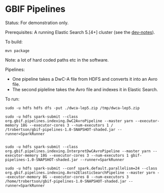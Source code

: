 # GBIF Pipelines

Status: For demonstration only.
 
Prerequisites: A running Elastic Search 5.[4+] cluster (see the [dev-notes](dev-notes.md)).

To build:
```
mvn package
```

Note: a lot of hard coded paths etc in the software.

Pipelines:
 - One pipeline takes a DwC-A file from HDFS and converts it into an Avro file.
 - The second pipleline takes the Avro file and indexes it in Elastic Search. 

To run:
```
sudo -u hdfs hdfs dfs -put ./dwca-lep5.zip /tmp/dwca-lep5.zip

sudo -u hdfs spark-submit --class org.gbif.pipelines.indexing.DwC2AvroPipeline --master yarn --executor-memory 18G --executor-cores 3 --num-executors 1 /
/trobertson/gbif-pipelines-1.0-SNAPSHOT-shaded.jar --runner=SparkRunner


sudo -u hdfs spark-submit --class org.gbif.pipelines.indexing.InterpretDwCAvroPipeline --master yarn --executor-memory 18G --executor-cores 3 --num-executors 1 gbif-pipelines-1.0-SNAPSHOT-shaded.jar --runner=SparkRunner

sudo -u hdfs spark-submit --conf spark.default.parallelism=24 --class org.gbif.pipelines.indexing.Avro2ElasticSearchPipeline --master yarn --executor-memory 8G --executor-cores 8 --num-executors 3 /home/trobertson/gbif-pipelines-1.0-SNAPSHOT-shaded.jar --runner=SparkRunner
```
